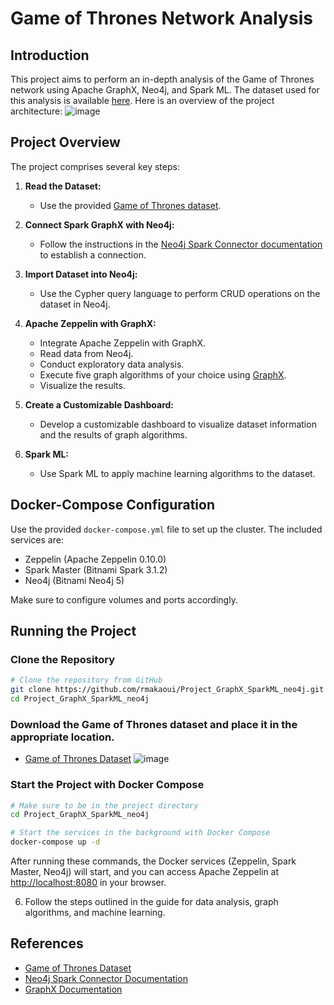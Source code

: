 # Game of Thrones Network Analysis

## Introduction
This project aims to perform an in-depth analysis of the Game of Thrones network using Apache GraphX, Neo4j, and Spark ML. The dataset used for this analysis is available [here](https://www.kaggle.com/code/mmmarchetti/game-of-thrones-network-analysis/input).
Here is an overview of the project architecture:
![image](https://github.com/rmakaoui/Project_GraphX_SparkML_neo4j/assets/101502312/727f6d92-84bc-412f-803c-813749520001)

## Project Overview
The project comprises several key steps:

1. **Read the Dataset:**
   - Use the provided [Game of Thrones dataset](https://www.kaggle.com/code/mmmarchetti/game-of-thrones-network-analysis/input).

2. **Connect Spark GraphX with Neo4j:**
   - Follow the instructions in the [Neo4j Spark Connector documentation](https://neo4j.com/docs/spark/current/) to establish a connection.

3. **Import Dataset into Neo4j:**
   - Use the Cypher query language to perform CRUD operations on the dataset in Neo4j.

4. **Apache Zeppelin with GraphX:**
   - Integrate Apache Zeppelin with GraphX.
   - Read data from Neo4j.
   - Conduct exploratory data analysis.
   - Execute five graph algorithms of your choice using [GraphX](https://spark.apache.org/graphx/).
   - Visualize the results.

5. **Create a Customizable Dashboard:**
   - Develop a customizable dashboard to visualize dataset information and the results of graph algorithms.

6. **Spark ML:**
   - Use Spark ML to apply machine learning algorithms to the dataset.

## Docker-Compose Configuration
Use the provided `docker-compose.yml` file to set up the cluster. The included services are:
- Zeppelin (Apache Zeppelin 0.10.0)
- Spark Master (Bitnami Spark 3.1.2)
- Neo4j (Bitnami Neo4j 5)

Make sure to configure volumes and ports accordingly.

## Running the Project
### Clone the Repository
```bash
# Clone the repository from GitHub
git clone https://github.com/rmakaoui/Project_GraphX_SparkML_neo4j.git
cd Project_GraphX_SparkML_neo4j
```
### Download the Game of Thrones dataset and place it in the appropriate location.
- [Game of Thrones Dataset](https://www.kaggle.com/code/mmmarchetti/game-of-thrones-network-analysis/input)
![image](https://github.com/rmakaoui/Project_GraphX_SparkML_neo4j/assets/101502312/c4e8a6af-e5f6-44fa-acd4-d94a3080fff0)

### Start the Project with Docker Compose
```bash
# Make sure to be in the project directory
cd Project_GraphX_SparkML_neo4j

# Start the services in the background with Docker Compose
docker-compose up -d
```

After running these commands, the Docker services (Zeppelin, Spark Master, Neo4j) will start, and you can access Apache Zeppelin at [http://localhost:8080](http://localhost:8080) in your browser.

6. Follow the steps outlined in the guide for data analysis, graph algorithms, and machine learning.

## References
- [Game of Thrones Dataset](https://www.kaggle.com/code/mmmarchetti/game-of-thrones-network-analysis/input)
- [Neo4j Spark Connector Documentation](https://neo4j.com/docs/spark/current/)
- [GraphX Documentation](https://spark.apache.org/graphx/)
